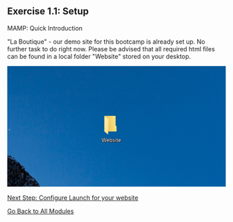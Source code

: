 ## Exercise 1.1: Setup

MAMP: Quick Introduction

"La Boutique" - our demo site for this bootcamp is already set up. No further task to do right now.
Please be advised that all required html files can be found in a local folder "Website" stored on your desktop.

![Launch Setup](/images/mamp1.png)

[Next Step: Configure Launch for your website](https://github.com/joern-daudert/aam-bootcamp/blob/master/launch/README.md)

[Go Back to All Modules](https://github.com/joern-daudert/aam-bootcamp/edit/master/aam-bootcamp)
